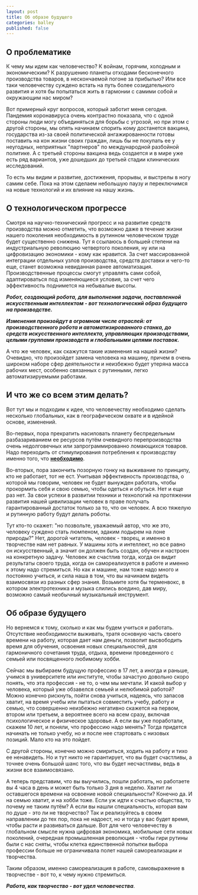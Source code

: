 ```yaml
---
layout: post
title: Об образе будущего
categories: balley
published: false
---
```

## О проблематике

К чему мы идем как человечество? К войнам, горячим, холодным и экономическим? К разрушению планеты отходами бесконечного производства товаров, в нескончаемой погоне за прибылью? Или все таки человечеству суждено встать на путь более созидательного развития и хотя бы попытаться жить в гармонии с самими собой и окружающим нас миром? 

Вот примерный круг вопросов, который заботит меня сегодня. Пандемия коронавируса очень контрастно показала, что с одной стороны люди могу объединяться для борьбы с угрозой, но при этом с другой стороны, мы опять начинаем спорить кому достанется вакцина, государства из-за своей политической ангажированности готовы поставить на кон жизни своих граждан, лишь бы не покупать ее у неугодных, неприятных "партнеров" по международной разбойной политике. А с третьей стороны вакцина ведь создается и в мире уже есть ряд вариантов, уже дошедших до третьей стадии клинических исследований.

То есть мы видим и развитие, достижения, прорывы, и выстрелы в ногу самим себе. Пока на этом сделаем небольшую паузу и переключимся на новые технологий и их влияние на нашу жизнь. 

## О технологическом прогрессе

Смотря на научно-технический прогресс и на развитие средств производства можно отметить, что возможно даже в течение жизни нашего поколения необходимость в рутинном человеческом труде будет существенно снижена.  Тут я ссылаюсь в большей степени на индустриальную революцию четвертого поколения, ну или на цифровизацию экономики - кому как нравится. За счет массированной интеграции отдельных узлов производства, средств доставки и чего-то еще, станет возможна невиданная ранее автоматизация. Производственные процессы смогут управлять сами собой, адаптироваться под изменяющиеся условия, за счет чего эффективность поднимется на небывалые высоты.

***Робот, создающий робота, для выполнения задачи, поставленной искусственным интеллектом - вот технологический образ будущего на производстве.***

***Изменения произойдут в огромном числе отраслей: от производственного робота и автоматизированного станка, до средств искусственного интеллекта, управляющих производствами, целыми группами производств и глобальными цепями поставок.***

А что же человек, как скажутся такие изменения на нашей жизни? Очевидно, что произойдет замена человека на машину,  причем в очень широком наборе сфер деятельности и  неизбежно будет утеряна масса рабочих мест, особенно связанных с рутинными, легко автоматизируемыми работами.

## И что же со всем этим делать?

Вот тут мы и подходим к идее, что человечеству необходимо сделать несколько глобальных, как в географическом охвате и в идейной основе, изменений.

Во-первых, пора прекратить насиловать планету беспредельным разбазариванием ее ресурсов путём очевидного перепроизводства очень недолговечных или запрограммированно ломающихся товаров. Надо переходить от стимулирования потребления к  производству именно того, что **<u>необходимо</u>**.

Во-вторых, пора закончить позорную гонку на выживание по принципу, кто не работает, тот не ест. Учитывая эффективность производства, о которой мы говорим, человек не будет вынужден работать, чтобы прокормить себя и свою семью, чтобы одеться и обуться. Нет и еще раз нет. За свои успехи в развитии техники и технологий на протяжении развития нашей цивилизации человек в праве получать гарантированный достаток только за то, что он человек. А всю тяжелую и рутинную работу будут делать роботы.

Тут кто-то скажет: "но позвольте, уважаемый автор, что же это, человеку суждено стать люмпеном, эдаким лодырем на лоне природы?" Нет, дорогой читатель, человек - творец, и именно в творчестве нам нет равных. У машины хоть и интеллект, но все равно он искусственный, а значит он должен быть создан, обучен и настроен на конкретную задачу. Человек же счастлив тогда, когда он видит результаты своего труда, когда он самореализуется в работе и именно к этому надо стремиться. Но как и машине, нам тоже надо много и постоянно учиться, и сила наша в том, что вы начинаем видеть взаимосвязи из разных сфер знания. Возьмите хотя бы терменвокс, в котором электротехника и музыка слились воедино, дав миру, возможно самый необычный музыкальный инструмент.

## Об образе будущего

Но вернемся к тому, сколько и как мы будем учиться и работать. Отсутствие необходимости выживать, тратя основную часть своего времени на работу, которая дает нам деньги, позволит высвободить время для обучения, освоения новых специальностей, для гармоничного сочетания труда, отдыха, времени проведенного с семьей или посвященного любимому хобби.

Сейчас мы выбираем будущую профессию в 17 лет, а иногда и раньше, учимся в университете или институте, чтобы зачастую довольно скоро понять, что эта профессия - не то, о чем мы мечтали. И какой выбор у человека, который уже обзавелся семьей и нелюбимой работой? Можно конечно рискнуть, пойти снова учиться, надеясь, что запасов хватит, на время учебы или пытаться совместить учебу, работу и семью, что совершенно неизбежно негативно скажется на первом, втором или третьем, а вероятнее всего на всем сразу, включая психологическое и физическое здоровье. А если вы уже поработали, скажем 10 лет, и поняли, что профессию надо менять? Тогда придется начинать не только учебу, но и после нее стартовать с низовых позиций. Мало кто на это пойдет.

С другой стороны, конечно можно смириться, ходить на работу и тихо ее ненавидеть. Но и тут никто не гарантирует, что вы будет счастливы, а точнее очень большой шанс того, что вы будет несчастливы, ведь в жизни все взаимосвязано.

А теперь представим, что вы выучились, пошли работать, но работаете вы 4 часа в день и может быть только 3 дня в неделю. Хватит ли оставшегося времени на освоение новой специальности? Конечно да. И на семью хватит, и на хобби тоже. Если уж идти к счастью общества, то почему не таким путём? А если вы нашли специальность, которая вам по душе - это ли не творчество? Так и реализуйтесь в своем направлении до тех пор, пока не надоест, но и тогда у вас будет время, чтобы расти и развиваться дальше. Вот для чего человечеству в глобальном смысле нужна цифровая экономика, мобильные сети новых поколений, очередная промышленная революция - чтобы гири рутины были с нас сняты, чтобы клетка единственной попытки выбора профессии больше не ограничивала полет нашей самореализации и творчества.

Таким образом, именно самореализация в работе, самовыражение в творчестве - вот то, к чему нужно стремиться.

***Работа, как творчество - вот удел человечества***.
